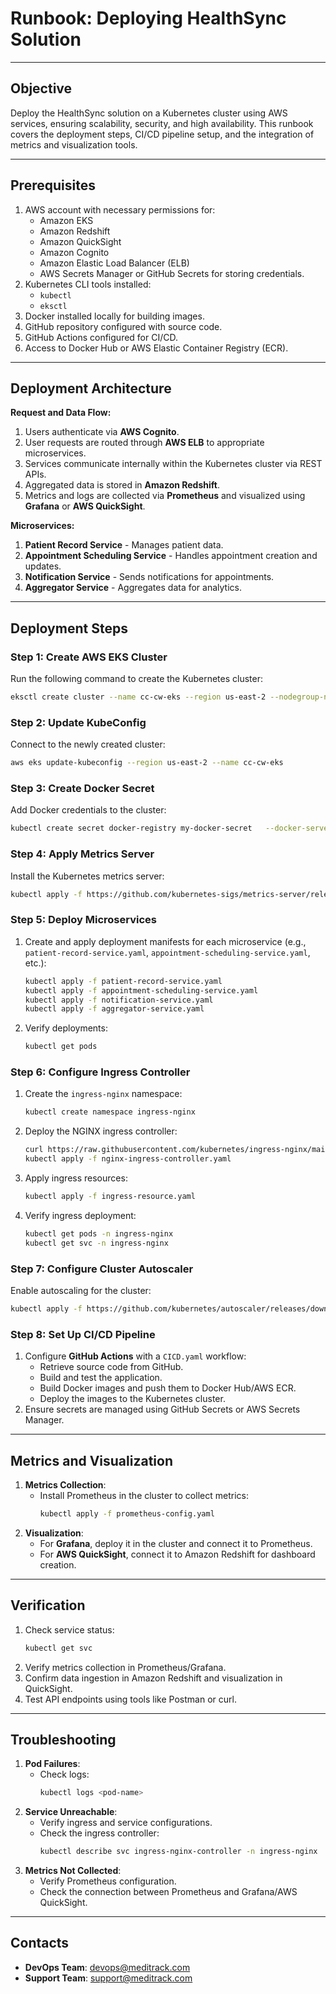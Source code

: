 
# Runbook: Deploying HealthSync Solution

---

## Objective
Deploy the HealthSync solution on a Kubernetes cluster using AWS services, ensuring scalability, security, and high availability. This runbook covers the deployment steps, CI/CD pipeline setup, and the integration of metrics and visualization tools.

---

## Prerequisites
1. AWS account with necessary permissions for:
   - Amazon EKS
   - Amazon Redshift
   - Amazon QuickSight
   - Amazon Cognito
   - Amazon Elastic Load Balancer (ELB)
   - AWS Secrets Manager or GitHub Secrets for storing credentials.
2. Kubernetes CLI tools installed:
   - `kubectl`
   - `eksctl`
3. Docker installed locally for building images.
4. GitHub repository configured with source code.
5. GitHub Actions configured for CI/CD.
6. Access to Docker Hub or AWS Elastic Container Registry (ECR).

---

## Deployment Architecture

**Request and Data Flow:**
1. Users authenticate via **AWS Cognito**.
2. User requests are routed through **AWS ELB** to appropriate microservices.
3. Services communicate internally within the Kubernetes cluster via REST APIs.
4. Aggregated data is stored in **Amazon Redshift**.
5. Metrics and logs are collected via **Prometheus** and visualized using **Grafana** or **AWS QuickSight**.

**Microservices:**
1. **Patient Record Service** - Manages patient data.
2. **Appointment Scheduling Service** - Handles appointment creation and updates.
3. **Notification Service** - Sends notifications for appointments.
4. **Aggregator Service** - Aggregates data for analytics.

---

## Deployment Steps

### Step 1: Create AWS EKS Cluster
Run the following command to create the Kubernetes cluster:
```bash
eksctl create cluster --name cc-cw-eks --region us-east-2 --nodegroup-name standard-workers --node-type t2.micro --nodes 2 --nodes-min 1 --nodes-max 2 --managed
```

### Step 2: Update KubeConfig
Connect to the newly created cluster:
```bash
aws eks update-kubeconfig --region us-east-2 --name cc-cw-eks
```

### Step 3: Create Docker Secret
Add Docker credentials to the cluster:
```bash
kubectl create secret docker-registry my-docker-secret   --docker-server=docker.io   --docker-username=<dockerusername>   --docker-password=<dockerpassword>   --docker-email=<dockeraccountemail>
```

### Step 4: Apply Metrics Server
Install the Kubernetes metrics server:
```bash
kubectl apply -f https://github.com/kubernetes-sigs/metrics-server/releases/latest/download/components.yaml
```

### Step 5: Deploy Microservices
1. Create and apply deployment manifests for each microservice (e.g., `patient-record-service.yaml`, `appointment-scheduling-service.yaml`, etc.):
   ```bash
   kubectl apply -f patient-record-service.yaml
   kubectl apply -f appointment-scheduling-service.yaml
   kubectl apply -f notification-service.yaml
   kubectl apply -f aggregator-service.yaml
   ```
2. Verify deployments:
   ```bash
   kubectl get pods
   ```

### Step 6: Configure Ingress Controller
1. Create the `ingress-nginx` namespace:
   ```bash
   kubectl create namespace ingress-nginx
   ```
2. Deploy the NGINX ingress controller:
   ```bash
   curl https://raw.githubusercontent.com/kubernetes/ingress-nginx/main/deploy/static/provider/cloud/deploy.yaml -o nginx-ingress-controller.yaml
   kubectl apply -f nginx-ingress-controller.yaml
   ```
3. Apply ingress resources:
   ```bash
   kubectl apply -f ingress-resource.yaml
   ```
4. Verify ingress deployment:
   ```bash
   kubectl get pods -n ingress-nginx
   kubectl get svc -n ingress-nginx
   ```

### Step 7: Configure Cluster Autoscaler
Enable autoscaling for the cluster:
```bash
kubectl apply -f https://github.com/kubernetes/autoscaler/releases/download/cluster-autoscaler-1.30.3/cluster-autoscaler-aws.yaml
```

### Step 8: Set Up CI/CD Pipeline
1. Configure **GitHub Actions** with a `CICD.yaml` workflow:
   - Retrieve source code from GitHub.
   - Build and test the application.
   - Build Docker images and push them to Docker Hub/AWS ECR.
   - Deploy the images to the Kubernetes cluster.
2. Ensure secrets are managed using GitHub Secrets or AWS Secrets Manager.

---

## Metrics and Visualization
1. **Metrics Collection**:
   - Install Prometheus in the cluster to collect metrics:
     ```bash
     kubectl apply -f prometheus-config.yaml
     ```
2. **Visualization**:
   - For **Grafana**, deploy it in the cluster and connect it to Prometheus.
   - For **AWS QuickSight**, connect it to Amazon Redshift for dashboard creation.

---

## Verification
1. Check service status:
   ```bash
   kubectl get svc
   ```
2. Verify metrics collection in Prometheus/Grafana.
3. Confirm data ingestion in Amazon Redshift and visualization in QuickSight.
4. Test API endpoints using tools like Postman or curl.

---

## Troubleshooting
1. **Pod Failures**:
   - Check logs:
     ```bash
     kubectl logs <pod-name>
     ```
2. **Service Unreachable**:
   - Verify ingress and service configurations.
   - Check the ingress controller:
     ```bash
     kubectl describe svc ingress-nginx-controller -n ingress-nginx
     ```
3. **Metrics Not Collected**:
   - Verify Prometheus configuration.
   - Check the connection between Prometheus and Grafana/AWS QuickSight.

---

## Contacts
- **DevOps Team**: devops@meditrack.com
- **Support Team**: support@meditrack.com
